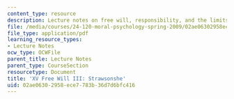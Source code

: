 ```yaml
---
content_type: resource
description: Lecture notes on free will, responsibility, and the limits of evil.
file: /media/courses/24-120-moral-psychology-spring-2009/02ae06302958ece7783b36d7d6bfc416_MIT24_120s09_lec15.pdf
file_type: application/pdf
learning_resource_types:
- Lecture Notes
ocw_type: OCWFile
parent_title: Lecture Notes
parent_type: CourseSection
resourcetype: Document
title: 'XV Free Will III: Strawsonshe'
uid: 02ae0630-2958-ece7-783b-36d7d6bfc416
---
```

